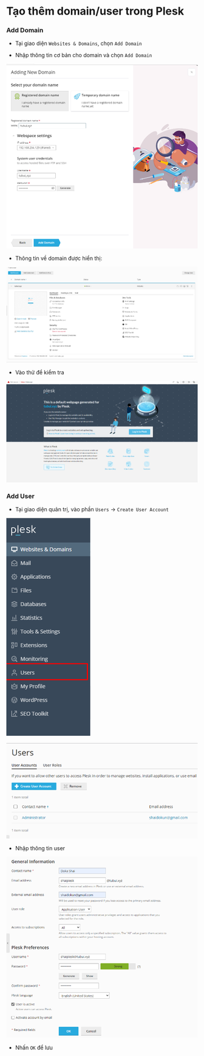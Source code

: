 # Tạo thêm domain/user trong Plesk

### Add Domain

- Tại giao diện ```Websites & Domains```, chọn ```Add Domain```

- Nhập thông tin cơ bản cho domain và chọn ```Add Domain```

![](./images/pl_add_domain.png)

- Thông tin về domain được hiển thị:

![](./images/pl_domain_in4.png)

- Vào thử để kiểm tra

![](./images/pl_tubui_xyz.png)

### Add User

- Tại giao diện quản trị, vào phần ```Users``` -> ```Create User Account```

![](./images/pl_users.png)

![](./images/pl_add_user.png)

- Nhập thông tin user

![](./images/pl_user_in4.png)

- Nhấn ```OK``` để lưu

